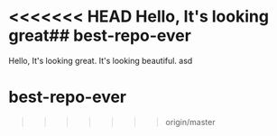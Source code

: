 <<<<<<< HEAD
Hello, It's looking great## best-repo-ever
=======
Hello, It's looking great.
It's looking beautiful.
asd
# best-repo-ever
>>>>>>> origin/master
